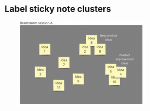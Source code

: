 # Label sticky note clusters

<figure><img src="../.gitbook/assets/VisualData_ClusterLabels_01.png" alt=""><figcaption></figcaption></figure>
